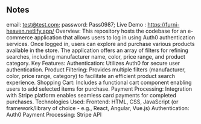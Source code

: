 ## Notes
email: test@test.com; password: Pass0987; Live Demo : https://furni-heaven.netlify.app/
Overview: This repository hosts the codebase for an e-commerce application that allows users to log in using Auth0 authentication services.
Once logged in, users can explore and purchase various products available in the store. 
The application offers an array of filters for refining searches, including manufacturer name, color, price range, and product category.
Key Features: Authentication: Utilizes Auth0 for secure user authentication. Product Filtering: Provides multiple filters (manufacturer, color, price range, category) to facilitate an efficient product search experience. Shopping Cart: Includes a functional cart component enabling users to add selected items for purchase. Payment Processing: Integration with Stripe platform enables seamless card payments for completed purchases. Technologies Used: Frontend: HTML, CSS, JavaScript (or framework/library of choice - e.g., React, Angular, Vue.js) Authentication: Auth0 Payment Processing: Stripe API
